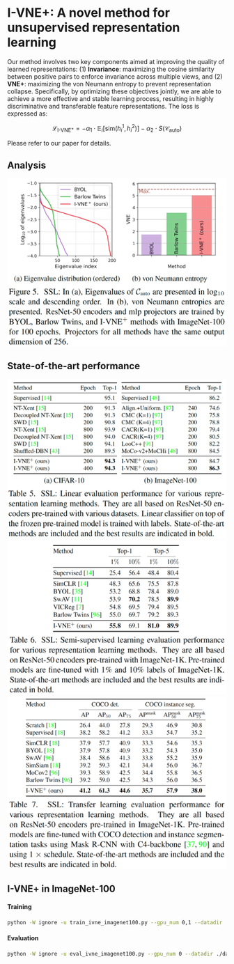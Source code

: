 
# I-VNE+: A novel method for unsupervised representation learning

Our method involves two key components aimed at improving the quality of learned representations: (1) **Invariance**: maximizing the cosine similarity between positive pairs to enforce invariance across multiple views, and (2) **VNE+**: maximizing the von Neumann entropy to prevent representation collapse. Specifically, by optimizing these objectives jointly, we are able to achieve a more effective and stable learning process, resulting in highly discriminative and transferable feature representations. The loss is expressed as:

$$\mathcal{L}_{\text{I-VNE}^+}=-\alpha_1 \cdot \mathbb{E}_i[\text{sim}({h}^1_i,{h}^2_i)]-\alpha_2 \cdot S(\mathcal{C}_{\text{auto}})$$

Please refer to our paper for details.

## Analysis

<p align="center">
<img src='imgs/VNE_Figure_5.png' width='600'>
</p>

## State-of-the-art performance

<p align="center">
<img src='imgs/VNE_Table_5.png' width='600'>
<img src='imgs/VNE_Table_6.png' width='600'>
<img src='imgs/VNE_Table_7.png' width='600'>
</p>


## I-VNE+ in ImageNet-100


#### Training

```bash
python -W ignore -u train_ivne_imagenet100.py --gpu_num 0,1 --datadir ./data/imagenet --cache_name I_VNE_ImageNet_100
```

#### Evaluation

```bash
python -W ignore -u eval_ivne_imagenet100.py --gpu_num 0 --datadir ./data/imagenet --cache_name I_VNE_ImageNet_100
```





